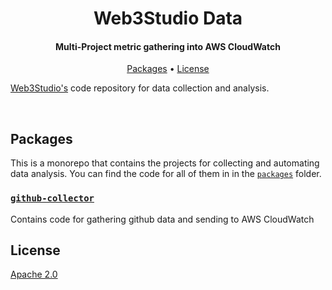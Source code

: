 <h1 align="center">
  Web3Studio Data
  <br/>
</h1>

<h4 align="center">
 Multi-Project metric gathering into AWS CloudWatch
</h4>

<p align="center">
  <a href="#packages">Packages</a> •  
  <a href="#license">License</a>
</p>

[Web3Studio's](https://consensys.net/web3studio) code repository for data collection and analysis.

<br/>

## Packages

This is a monorepo that contains the projects for collecting and automating data analysis. You can find
the code for all of them in in the [`packages`](packages) folder.

### [`github-collector`](packages/github-collector)

Contains code for gathering github data and sending to AWS CloudWatch

## License

[Apache 2.0](LICENSE)
